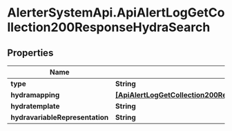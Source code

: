 # AlerterSystemApi.ApiAlertLogGetCollection200ResponseHydraSearch

## Properties

Name | Type | Description | Notes
------------ | ------------- | ------------- | -------------
**type** | **String** |  | [optional] 
**hydramapping** | [**[ApiAlertLogGetCollection200ResponseHydraSearchHydraMappingInner]**](ApiAlertLogGetCollection200ResponseHydraSearchHydraMappingInner.md) |  | [optional] 
**hydratemplate** | **String** |  | [optional] 
**hydravariableRepresentation** | **String** |  | [optional] 


